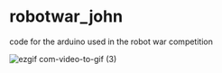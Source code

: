 # robotwar_john
code for the arduino used in the robot war competition


![ezgif com-video-to-gif (3)](https://github.com/Spiratatoe/robotwar_john/assets/95253269/7918bf10-810e-4fb5-97eb-86518cb3bfb3)
